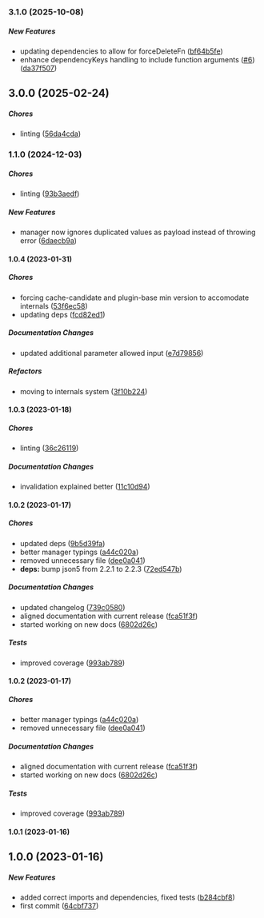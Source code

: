 ### 3.1.0 (2025-10-08)

##### New Features

*  updating dependencies to allow for forceDeleteFn ([bf64b5fe](https://github.com/JointlyTech/cache-candidate-plugin-dependency-keys/commit/bf64b5fe101b34d80685c2b463c452fb7009d184))
*  enhance dependencyKeys handling to include function arguments ([#6](https://github.com/JointlyTech/cache-candidate-plugin-dependency-keys/pull/6)) ([da37f507](https://github.com/JointlyTech/cache-candidate-plugin-dependency-keys/commit/da37f5076516911e37940e4a881bd06204583bab))

## 3.0.0 (2025-02-24)

##### Chores

*  linting ([56da4cda](https://github.com/JointlyTech/cache-candidate-plugin-dependency-keys/commit/56da4cda357b463e41e4a6999dbfe424e4803596))

### 1.1.0 (2024-12-03)

##### Chores

*  linting ([93b3aedf](https://github.com/JointlyTech/cache-candidate-plugin-dependency-keys/commit/93b3aedf86c62baaae8d58b07f207ab440ab3113))

##### New Features

*  manager now ignores duplicated values as payload instead of throwing error ([6daecb9a](https://github.com/JointlyTech/cache-candidate-plugin-dependency-keys/commit/6daecb9a812e863a56cca19f1c815ea108ab1ed3))

#### 1.0.4 (2023-01-31)

##### Chores

*  forcing cache-candidate and plugin-base min version to accomodate internals ([53f6ec58](https://github.com/JointlyTech/cache-candidate-plugin-dependency-keys/commit/53f6ec589c44d9236cd9570df3c75a638b870443))
*  updating deps ([fcd82ed1](https://github.com/JointlyTech/cache-candidate-plugin-dependency-keys/commit/fcd82ed1ec85c7fa3ec1816ad542eaf0d0792912))

##### Documentation Changes

*  updated additional parameter allowed input ([e7d79856](https://github.com/JointlyTech/cache-candidate-plugin-dependency-keys/commit/e7d79856dae9bd5e950d849d616fc6a3f1391610))

##### Refactors

*  moving to internals system ([3f10b224](https://github.com/JointlyTech/cache-candidate-plugin-dependency-keys/commit/3f10b224dd595084df4a506d58360c4641d87827))

#### 1.0.3 (2023-01-18)

##### Chores

*  linting ([36c26119](https://github.com/JointlyTech/cache-candidate-plugin-dependency-keys/commit/36c26119cf2e0f6b6eee1b1db12971808051b654))

##### Documentation Changes

*  invalidation explained better ([11c10d94](https://github.com/JointlyTech/cache-candidate-plugin-dependency-keys/commit/11c10d9451ffd773147c3de1dfb42f4faac45c15))

#### 1.0.2 (2023-01-17)

##### Chores

*  updated deps ([9b5d39fa](https://github.com/JointlyTech/cache-candidate-plugin-dependency-keys/commit/9b5d39fac3067c281b80e08a61974fbd94c44c58))
*  better manager typings ([a44c020a](https://github.com/JointlyTech/cache-candidate-plugin-dependency-keys/commit/a44c020a606725711eb0a60c6ffb0ec63b51df1b))
*  removed unnecessary file ([dee0a041](https://github.com/JointlyTech/cache-candidate-plugin-dependency-keys/commit/dee0a041582574bab537e32cf09414e69ded54da))
* **deps:**  bump json5 from 2.2.1 to 2.2.3 ([72ed547b](https://github.com/JointlyTech/cache-candidate-plugin-dependency-keys/commit/72ed547bf9a8d0f9333ac928af5d17529f40b6d9))

##### Documentation Changes

*  updated changelog ([739c0580](https://github.com/JointlyTech/cache-candidate-plugin-dependency-keys/commit/739c058079747cf2921e19420ea4d5ba2ebdb561))
*  aligned documentation with current release ([fca51f3f](https://github.com/JointlyTech/cache-candidate-plugin-dependency-keys/commit/fca51f3f1e38a6a548c970d4a1920681199d5f7e))
*  started working on new docs ([6802d26c](https://github.com/JointlyTech/cache-candidate-plugin-dependency-keys/commit/6802d26cfd23d04962fd5bded04051e71c830a5f))

##### Tests

*  improved coverage ([993ab789](https://github.com/JointlyTech/cache-candidate-plugin-dependency-keys/commit/993ab78921e00658933957e14d757a3c2d019c01))

#### 1.0.2 (2023-01-17)

##### Chores

*  better manager typings ([a44c020a](https://github.com/JointlyTech/cache-candidate-plugin-dependency-keys/commit/a44c020a606725711eb0a60c6ffb0ec63b51df1b))
*  removed unnecessary file ([dee0a041](https://github.com/JointlyTech/cache-candidate-plugin-dependency-keys/commit/dee0a041582574bab537e32cf09414e69ded54da))

##### Documentation Changes

*  aligned documentation with current release ([fca51f3f](https://github.com/JointlyTech/cache-candidate-plugin-dependency-keys/commit/fca51f3f1e38a6a548c970d4a1920681199d5f7e))
*  started working on new docs ([6802d26c](https://github.com/JointlyTech/cache-candidate-plugin-dependency-keys/commit/6802d26cfd23d04962fd5bded04051e71c830a5f))

##### Tests

*  improved coverage ([993ab789](https://github.com/JointlyTech/cache-candidate-plugin-dependency-keys/commit/993ab78921e00658933957e14d757a3c2d019c01))

#### 1.0.1 (2023-01-16)

## 1.0.0 (2023-01-16)

##### New Features

*  added correct imports and dependencies, fixed tests ([b284cbf8](https://github.com/JointlyTech/cache-candidate-plugin-dependency-keys/commit/b284cbf89dafb7d4ce3aa4805f7912b6a7ea6105))
*  first commit ([64cbf737](https://github.com/JointlyTech/cache-candidate-plugin-dependency-keys/commit/64cbf7377f5fefb1f74aec6307d5e3a98703e289))

